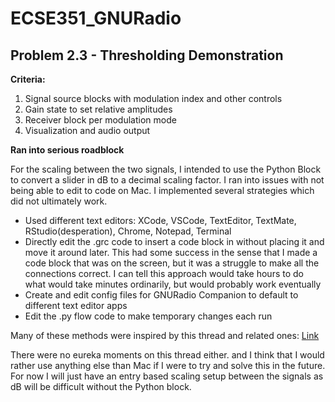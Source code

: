 # ECSE351_GNURadio

## Problem 2.3 - Thresholding Demonstration

**Criteria:**
1. Signal source blocks with modulation index and other controls
2. Gain state to set relative amplitudes
3. Receiver block per modulation mode
4. Visualization and audio output

**Ran into serious roadblock**

For the scaling between the two signals, I intended to use the Python Block to convert a slider in dB to a decimal scaling factor. I ran into issues with not being able to edit to code on Mac. I implemented several strategies which did not ultimately work.

- Used different text editors: XCode, VSCode, TextEditor, TextMate, RStudio(desperation), Chrome, Notepad, Terminal
- Directly edit the .grc code to insert a code block in without placing it and move it around later. This had some success in the sense that I made a code block that was on the screen, but it was a struggle to make all the connections correct. I can tell this approach would take hours to do what would take minutes ordinarily, but would probably work eventually
- Create and edit config files for GNURadio Companion to default to different text editor apps
- Edit the .py flow code to make temporary changes each run

Many of these methods were inspired by this thread and related ones:
[Link](https://github.com/gnuradio/gnuradio/issues/7115)

There were no eureka moments on this thread either. and I think that I would rather use anything else than Mac if I were to try and solve this in the future. For now I will just have an entry based scaling setup between the signals as dB will be difficult without the Python block.

